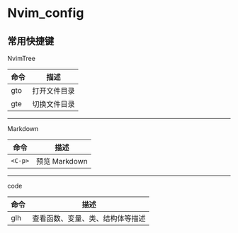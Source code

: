 # Nvim_config

## 常用快捷键

NvimTree

| 命令 | 描述         |
| ---- | ------------ |
| gto  | 打开文件目录 |
| gte  | 切换文件目录 |

***

Markdown

| 命令    | 描述          |
| ------- | ------------- |
| `<C-p>` | 预览 Markdown |

***

code

|命令|描述|
|---|-----|
|glh|查看函数、变量、类、结构体等描述|
